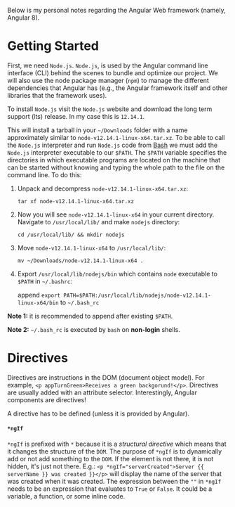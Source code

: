 Below is my personal notes regarding the Angular Web framework (namely, Angular 8).

# Getting Started

First, we need `Node.js`. `Node.js`, is used by the Angular command line interface (CLI) behind the scenes to bundle and optimize our project. We will also use the node package manager (`npm`) to manage the different dependencies that Angular has (e.g., the Angular framework itself and other libraries that the framework uses).

To install `Node.js` visit the `Node.js` website and download the long term support (lts) release. In my case this is `12.14.1`.

This will install a tarball in your `~/Downloads` folder with a name approximately similar to `node-v12.14.1-linux-x64.tar.xz`. To be able to call the `Node.js` interpreter and run `Node.js` code from [Bash](https://www.gnu.org/software/bash/manual/html_node/What-is-Bash_003f.html) we must add the `Node.js` interpreter executable to our `$PATH`. The `$PATH` variable specifies the directories in which executable programs are located on the machine that can be started without knowing and typing the whole path to the file on the command line. To do this:

1. Unpack and decompress `node-v12.14.1-linux-x64.tar.xz`:

    `tar xf node-v12.14.1-linux-x64.tar.xz`

2. Now you will see `node-v12.14.1-linux-x64` in your current directory. Navigate to `/usr/local/lib/` and make `nodejs` directory:

    `cd /usr/local/lib/ && mkdir nodejs`

3. Move `node-v12.14.1-linux-x64` to `/usr/local/lib/`:

    `mv ~/Downloads/node-v12.14.1-linux-x64 .`

4. Export `/usr/local/lib/nodejs/bin` which contains `node` executable to `$PATH` in `~/.bashrc`:

    append `export PATH=$PATH:/usr/local/lib/nodejs/node-v12.14.1-linux-x64/bin` to `~/.bash_rc`

**Note 1:** it is recommended to append after existing `$PATH`.

**Note 2:** `~/.bash_rc` is executed by `bash` on **non-login** shells.

# Directives

Directives are instructions in the DOM (document object model). For example, `<p appTurnGreen>Receives a green backgorund!</p>`. Directives are usually added with an attribute selector. Interestingly, Angular components are directives!

A directive has to be defined (unless it is provided by Angular).

#### `*ngIf`

`*ngIf` is prefixed with `*` because it is a _structural directive_ which means that it changes the structure of the `DOM`. The purpose of `*ngIf` is to dynamically add or not add something to the `DOM`. If the element is not there, it is not hidden, it's just not there. E.g.: `<p *ngIf="serverCreated">Server {{ serverName }} was created }}</p>` will display the name of the server that was created when it was created. The expression between the `""` in `*ngIf` needs to be an expression that evaluates to `True` or `False`. It could be a variable, a function, or some inline code.
